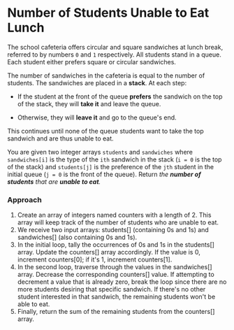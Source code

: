 # Number of Students Unable to Eat Lunch

The school cafeteria offers circular and square sandwiches at lunch break, referred to by numbers `0` and `1` respectively. All students stand in a queue. Each student either prefers square or circular sandwiches.

The number of sandwiches in the cafeteria is equal to the number of students. The sandwiches are placed in a **stack**. At each step:

- If the student at the front of the queue **prefers** the sandwich on the top of the stack, they will **take it** and leave the queue.

- Otherwise, they will **leave it** and go to the queue's end.

This continues until none of the queue students want to take the top sandwich and are thus unable to eat.

You are given two integer arrays `students` and `sandwiches` where `sandwiches[i]` is the type of the `i​​​​​​th` sandwich in the stack (`i = 0` is the top of the stack) and `students[j]` is the preference of the `j​​​​​​th` student in the initial queue (`j = 0` is the front of the queue). Return _the **number of students** that are **unable to eat**._



### Approach


1. Create an array of integers named counters with a length of 2. This array will keep track of the number of students who are unable to eat.
2. We receive two input arrays: students[] (containing 0s and 1s) and sandwiches[] (also containing 0s and 1s).
3. In the initial loop, tally the occurrences of 0s and 1s in the students[] array. Update the counters[] array accordingly. If the value is 0, increment counters[0]; if it's 1, increment counters[1].
4. In the second loop, traverse through the values in the sandwiches[] array. Decrease the corresponding counters[] value. If attempting to decrement a value that is already zero, break the loop since there are no more students desiring that specific sandwich. If there's no other student interested in that sandwich, the remaining students won't be able to eat.
5. Finally, return the sum of the remaining students from the counters[] array.